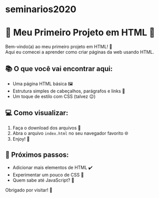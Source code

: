 # seminarios2020

# 🌟 Meu Primeiro Projeto em HTML 🎉

Bem-vindo(a) ao meu primeiro projeto em HTML! 🚀  
Aqui eu comecei a aprender como criar páginas da web usando HTML.  

## 📚 O que você vai encontrar aqui:
- Uma página HTML básica 🖼️  
- Estrutura simples de cabeçalhos, parágrafos e links 🔗  
- Um toque de estilo com CSS (talvez 😉)  

## 💻 Como visualizar:
1. Faça o download dos arquivos 📂  
2. Abra o arquivo `index.html` no seu navegador favorito 🌐  
3. Enjoy! 🎈

## 🌈 Próximos passos:
- Adicionar mais elementos de HTML ✔️  
- Experimentar um pouco de CSS 🎨  
- Quem sabe até JavaScript? 🤔  

Obrigado por visitar! 💖  

